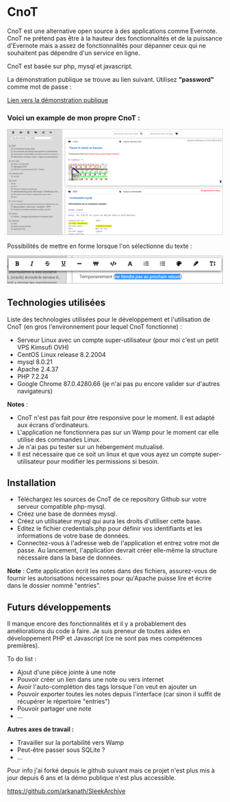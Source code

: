 # CnoT

CnoT est une alternative open source à des applications comme Evernote. CnoT ne prétend pas être à la hauteur des fonctionnalités et de la puissance d'Evernote mais a assez de fonctionnalités pour dépanner ceux qui ne souhaitent pas dépendre d'un service en ligne.

CnoT est basée sur php, mysql et javascript.

La démonstration publique se trouve au lien suivant. Utilisez <b>"password"</b> comme mot de passe :

[Lien vers la démonstration publique](https://cnot.fr)

### Voici un example de mon propre CnoT :

![](image.png)

Possibilités de mettre en forme lorsque l'on sélectionne du texte :

![](image2.png)

## Technologies utilisées

Liste des technologies utilisées pour le développement et l'utilisation de CnoT (en gros l'environnement pour lequel CnoT fonctionne) :

* Serveur Linux avec un compte super-utilisateur (pour moi c'est un petit VPS Kimsufi OVH) 
* CentOS Linux release 8.2.2004
* mysql 8.0.21
* Apache 2.4.37
* PHP 7.2.24
* Google Chrome 87.0.4280.66 (je n'ai pas pu encore valider sur d'autres navigateurs) 

<b>Notes</b> : 

* CnoT n'est pas fait pour être responsive pour le moment. Il est adapté aux écrans d'ordinateurs.
* L'application ne fonctionnera pas sur un Wamp pour le moment car elle utilise des commandes Linux. 
* Je n'ai pas pu tester sur un hébergement mutualisé. 
* Il est nécessaire que ce soit un linux et que vous ayez un compte super-utilisateur pour modifier les permissions si besoin. 

## Installation

* Téléchargez les sources de CnoT de ce repository Github sur votre serveur compatible php-mysql. 
* Créez une base de données mysql.
* Créez un utilisateur mysql qui aura les droits d'utiliser cette base.
* Editez le fichier credentials.php pour définir vos identifiants et les informations de votre base de données.
* Connectez-vous à l'adresse web de l'application et entrez votre mot de passe. Au lancement, l'application devrait créer elle-même la structure nécessaire dans la base de données.

<b>Note</b> : Cette application écrit les notes dans des fichiers, assurez-vous de fournir les autorisations nécessaires pour qu'Apache puisse lire et écrire dans le dossier nommé "entries". 

## Futurs développements

Il manque encore des fonctionnalités et il y a probablement des améliorations du code à faire. Je suis preneur de toutes aides en développement PHP et Javascript (ce ne sont pas mes compétences premières). 

To do list :

* Ajout d'une pièce jointe à une note
* Pouvoir créer un lien dans une note ou vers internet
* Avoir l'auto-complétion des tags lorsque l'on veut en ajouter un
* Pouvoir exporter toutes les notes depuis l'interface (car sinon il suffit de récupérer le répertoire "entries")
* Pouvoir partager une note
* ...

<b>Autres axes de travail :</b>

* Travailler sur la portabilité vers Wamp
* Peut-être passer sous SQLite ?
* ...

Pour info j'ai forké depuis le github suivant mais ce projet n'est plus mis à jour depuis 6 ans et la démo publique n'est plus accessible.

https://github.com/arkanath/SleekArchive 
